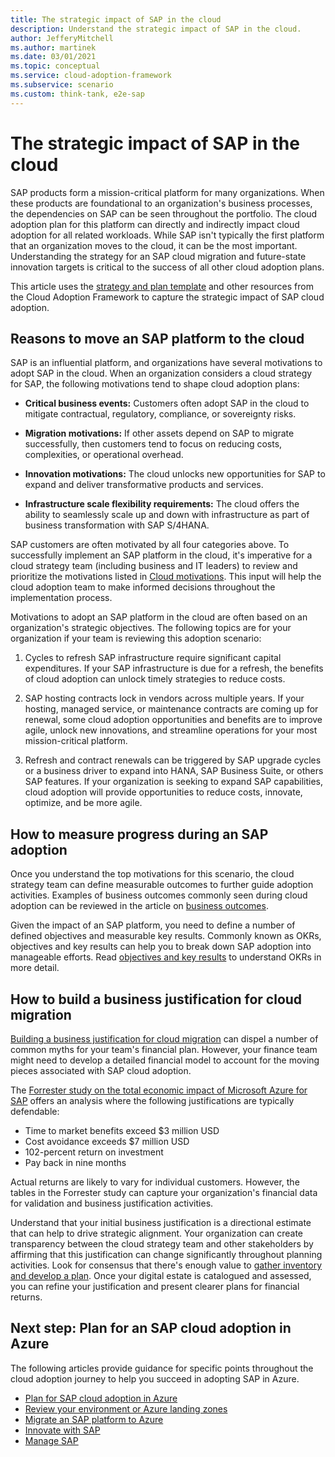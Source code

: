 ```yaml
---
title: The strategic impact of SAP in the cloud
description: Understand the strategic impact of SAP in the cloud.
author: JefferyMitchell
ms.author: martinek
ms.date: 03/01/2021
ms.topic: conceptual
ms.service: cloud-adoption-framework
ms.subservice: scenario
ms.custom: think-tank, e2e-sap
---
```


# The strategic impact of SAP in the cloud

SAP products form a mission-critical platform for many organizations. When these products are foundational to an organization's business processes, the dependencies on SAP can be seen throughout the portfolio. The cloud adoption plan for this platform can directly and indirectly impact cloud adoption for all related workloads. While SAP isn't typically the first platform that an organization moves to the cloud, it can be the most important. Understanding the strategy for an SAP cloud migration and future-state innovation targets is critical to the success of all other cloud adoption plans.

This article uses the [strategy and plan template](https://raw.githubusercontent.com/microsoft/CloudAdoptionFramework/master/plan/cloud-adoption-framework-strategy-and-plan-template.docx) and other resources from the Cloud Adoption Framework to capture the strategic impact of SAP cloud adoption.

## Reasons to move an SAP platform to the cloud

SAP is an influential platform, and organizations have several motivations to adopt SAP in the cloud. When an organization considers a cloud strategy for SAP, the following motivations tend to shape cloud adoption plans:

- **Critical business events:** Customers often adopt SAP in the cloud to mitigate contractual, regulatory, compliance, or sovereignty risks.

- **Migration motivations:** If other assets depend on SAP to migrate successfully, then customers tend to focus on reducing costs, complexities, or operational overhead.

- **Innovation motivations:** The cloud unlocks new opportunities for SAP to expand and deliver transformative products and services.

- **Infrastructure scale flexibility requirements:** The cloud offers the ability to seamlessly scale up and down with infrastructure as part of business transformation with SAP S/4HANA.

SAP customers are often motivated by all four categories above. To successfully implement an SAP platform in the cloud, it's imperative for a cloud strategy team (including business and IT leaders) to review and prioritize the motivations listed in [Cloud motivations](../../strategy/motivations.md). This input will help the cloud adoption team to make informed decisions throughout the implementation process.

Motivations to adopt an SAP platform in the cloud are often based on an organization's strategic objectives. The following topics are for your organization if your team is reviewing this adoption scenario:

1. Cycles to refresh SAP infrastructure require significant capital expenditures. If your SAP infrastructure is due for a refresh, the benefits of cloud adoption can unlock timely strategies to reduce costs.

1. SAP hosting contracts lock in vendors across multiple years. If your hosting, managed service, or maintenance contracts are coming up for renewal, some cloud adoption opportunities and benefits are to improve agile, unlock new innovations, and streamline operations for your most mission-critical platform.

1. Refresh and contract renewals can be triggered by SAP upgrade cycles or a business driver to expand into HANA, SAP Business Suite, or others SAP features. If your organization is seeking to expand SAP capabilities, cloud adoption will provide opportunities to reduce costs, innovate, optimize, and be more agile.

## How to measure progress during an SAP adoption

Once you understand the top motivations for this scenario, the cloud strategy team can define measurable outcomes to further guide adoption activities. Examples of business outcomes commonly seen during cloud adoption can be reviewed in the article on [business outcomes](../../strategy/business-outcomes/index.md).

Given the impact of an SAP platform, you need to define a number of defined objectives and measurable key results. Commonly known as OKRs, objectives and key results can help you to break down SAP adoption into manageable efforts. Read [objectives and key results](../../strategy/business-outcomes/okr.md) to understand OKRs in more detail.

## How to build a business justification for cloud migration

[Building a business justification for cloud migration](../../strategy/cloud-migration-business-case.md) can dispel a number of common myths for your team's financial plan. However, your finance team might need to develop a detailed financial model to account for the moving pieces associated with SAP cloud adoption.

The [Forrester study on the total economic impact of Microsoft Azure for SAP](https://azure.microsoft.com/resources/sap-on-azure-forrester-tei/) offers an analysis where the following justifications are typically defendable:

- Time to market benefits exceed $3 million USD
- Cost avoidance exceeds $7 million USD
- 102-percent return on investment
- Pay back in nine months

Actual returns are likely to vary for individual customers. However, the tables in the Forrester study can capture your organization's financial data for validation and business justification activities.

Understand that your initial business justification is a directional estimate that can help to drive strategic alignment. Your organization can create transparency between the cloud strategy team and other stakeholders by affirming that this justification can change significantly throughout planning activities. Look for consensus that there's enough value to [gather inventory and develop a plan](./plan.md). Once your digital estate is catalogued and assessed, you can refine your justification and present clearer plans for financial returns.

## Next step: Plan for an SAP cloud adoption in Azure

The following articles provide guidance for specific points throughout the cloud adoption journey to help you succeed in adopting SAP in Azure.

- [Plan for SAP cloud adoption in Azure](./plan.md)
- [Review your environment or Azure landing zones](./ready.md)
- [Migrate an SAP platform to Azure](./migrate.md)
- [Innovate with SAP](./innovate.md)
- [Manage SAP](./manage.md)
